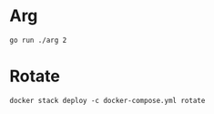 # Arg
```
go run ./arg 2 
```


# Rotate

```
docker stack deploy -c docker-compose.yml rotate
```

